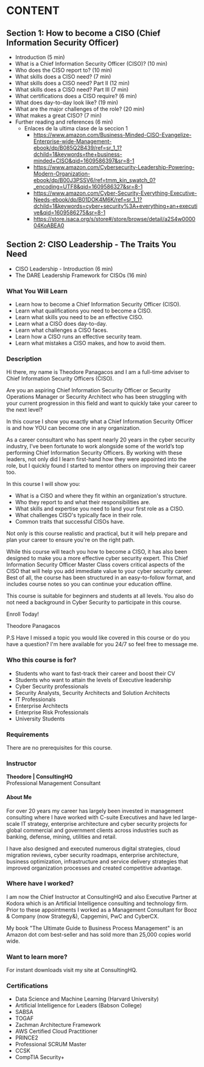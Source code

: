 # CONTENT

## Section 1: How to become a CISO (Chief Information Security Officer)

- Introduction (5 min)
- What is a Chief Information Security Officer (CISO)? (10 min)
- Who does the CISO report to? (10 min)
- What skills does a CISO need? (7 min)
- What skills does a CISO need? Part II (12 min)
- What skills does a CISO need? Part III (7 min)
- What certifications does a CISO require? (6 min)
- What does day-to-day look like? (19 min)
- What are the major challenges of the role? (20 min)
- What makes a great CISO? (7 min)
- Further reading and references (6 min)
   - Enlaces de la ultima clase de la seccion 1
       - https://www.amazon.com/Business-Minded-CISO-Evangelize-Enterprise-wide-Management-ebook/dp/B085Q2B439/ref=sr_1_1?dchild=1&keywords=the+business-minded+CISO&qid=1609586397&sr=8-1
       - https://www.amazon.com/Cybersecurity-Leadership-Powering-Modern-Organization-ebook/dp/B00J3PSSV6/ref=tmm_kin_swatch_0?_encoding=UTF8&qid=1609586327&sr=8-1
       - https://www.amazon.com/Cyber-Security-Everything-Executive-Needs-ebook/dp/B01DOK4M6K/ref=sr_1_1?dchild=1&keywords=cyber+security%3A+everything+an+executive&qid=1609586275&sr=8-1
       - https://store.isaca.org/s/store#/store/browse/detail/a2S4w000004KoABEA0



## Section 2: CISO Leadership - The Traits You Need

- CISO Leadership - Introduction (6 min)
- The DARE Leadership Framework for CISOs (16 min)

### What You Will Learn

- Learn how to become a Chief Information Security Officer (CISO).
- Learn what qualifications you need to become a CISO.
- Learn what skills you need to be an effective CISO.
- Learn what a CISO does day-to-day.
- Learn what challenges a CISO faces.
- Learn how a CISO runs an effective security team.
- Learn what mistakes a CISO makes, and how to avoid them.

### Description

Hi there, my name is Theodore Panagacos and I am a full-time adviser to Chief Information Security Officers (CISO).

Are you an aspiring Chief Information Security Officer or Security Operations Manager or Security Architect who has been struggling with your current progression in this field and want to quickly take your career to the next level?

In this course I show you exactly what a Chief Information Security Officer is and how YOU can become one in any organization.

As a career consultant who has spent nearly 20 years in the cyber security industry, I’ve been fortunate to work alongside some of the world’s top performing Chief Information Security Officers. By working with these leaders, not only did I learn first-hand how they were appointed into the role, but I quickly found I started to mentor others on improving their career too.

In this course I will show you:

- What is a CISO and where they fit within an organization's structure.
- Who they report to and what their responsibilities are.
- What skills and expertise you need to land your first role as a CISO.
- What challenges CISO's typically face in their role.
- Common traits that successful CISOs have.

Not only is this course realistic and practical, but it will help prepare and plan your career to ensure you're on the right path.

While this course will teach you how to become a CISO, it has also been designed to make you a more effective cyber security expert. This Chief Information Security Officer Master Class covers critical aspects of the CISO that will help you add immediate value to your cyber security career. Best of all, the course has been structured in an easy-to-follow format, and includes course notes so you can continue your education offline.

This course is suitable for beginners and students at all levels. You also do not need a background in Cyber Security to participate in this course.

Enroll Today!

Theodore Panagacos

P.S Have I missed a topic you would like covered in this course or do you have a question? I'm here available for you 24/7 so feel free to message me.

### Who this course is for?

- Students who want to fast-track their career and boost their CV
- Students who want to attain the levels of Executive leadership
- Cyber Security professionals
- Security Analysts, Security Architects and Solution Architects
- IT Professionals
- Enterprise Architects
- Enterprise Risk Professionals
- University Students

### Requirements

There are no prerequisites for this course.

### Instructor

**Theodore | ConsultingHQ**  
Professional Management Consultant

#### About Me

For over 20 years my career has largely been invested in management consulting where I have worked with C-suite Executives and have led large-scale IT strategy, enterprise architecture and cyber security projects for global commercial and government clients across industries such as banking, defense, mining, utilities and retail.

I have also designed and executed numerous digital strategies, cloud migration reviews, cyber security roadmaps, enterprise architecture, business optimization, infrastructure and service delivery strategies that improved organization processes and created competitive advantage.

### Where have I worked?

I am now the Chief Instructor at ConsultingHQ and also Executive Partner at Kodora which is an Artificial Intelligence consulting and technology firm. Prior to these appointments I worked as a Management Consultant for Booz & Company (now Strategy&), Capgemini, PwC and CyberCX.

My book "The Ultimate Guide to Business Process Management" is an Amazon dot com best-seller and has sold more than 25,000 copies world wide.

### Want to learn more?

For instant downloads visit my site at ConsultingHQ.

### Certifications

- Data Science and Machine Learning (Harvard University)
- Artificial Intelligence for Leaders (Babson College)
- SABSA
- TOGAF
- Zachman Architecture Framework
- AWS Certified Cloud Practitioner
- PRINCE2
- Professional SCRUM Master
- CCSK
- CompTIA Security+

